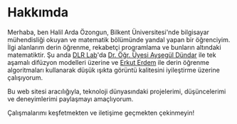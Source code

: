 # Hakkımda


Merhaba, ben Halil Arda Özongun, Bilkent Üniversitesi'nde bilgisayar mühendisliği okuyan ve matematik bölümünde yandal yapan bir öğrenciyim. İlgi alanlarım derin öğrenme, rekabetçi programlama ve bunların altındaki matematiktir. Şu anda [DLR Lab](https://dlr.bilkent.edu.tr/)'da [Dr. Öğr. Üyesi Ayşegül Dündar](https://www.cs.bilkent.edu.tr/~adundar/) ile tek aşamalı difüzyon modelleri üzerine ve [Erkut Erdem](https://web.cs.hacettepe.edu.tr/~erkut/) ile derin öğrenme algoritmaları kullanarak düşük ışıkta görüntü kalitesini iyileştirme üzerine çalışıyorum.

Bu web sitesi aracılığıyla, teknoloji dünyasındaki projelerimi, düşüncelerimi ve deneyimlerimi paylaşmayı amaçlıyorum.

Çalışmalarımı keşfetmekten ve iletişime geçmekten çekinmeyin!

